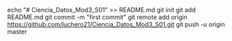 echo "# Ciencia_Datos_Mod3_S01" >> README.md
git init
git add README.md
git commit -m "first commit"
git remote add origin https://github.com/luchero21/Ciencia_Datos_Mod3_S01.git
git push -u origin master